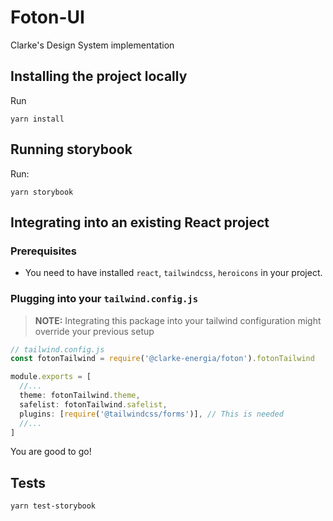 # Foton-UI

Clarke's Design System implementation

## Installing the project locally

Run

```shell
yarn install
```

## Running storybook

Run:

```shell
yarn storybook
```

## Integrating into an existing React project

### Prerequisites

- You need to have installed `react`, `tailwindcss`, `heroicons` in your project.

### Plugging into your `tailwind.config.js`

> **NOTE:** Integrating this package into your tailwind configuration might override your previous setup

```javascript
// tailwind.config.js
const fotonTailwind = require('@clarke-energia/foton').fotonTailwind

module.exports = [
  //...
  theme: fotonTailwind.theme,
  safelist: fotonTailwind.safelist,
  plugins: [require('@tailwindcss/forms')], // This is needed
  //...
]
```

You are good to go!

## Tests

```shell
yarn test-storybook
```
